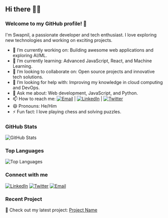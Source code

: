## Hi there 👋✨

### Welcome to my GitHub profile! 🎉

I'm Swapnil, a passionate developer and tech enthusiast. I love exploring new technologies and working on exciting projects. 

- 🔭 I’m currently working on: Building awesome web applications and exploring AI/ML.
- 🌱 I’m currently learning: Advanced JavaScript, React, and Machine Learning.
- 👯 I’m looking to collaborate on: Open source projects and innovative tech solutions.
- 🤔 I’m looking for help with: Improving my knowledge in cloud computing and DevOps.
- 💬 Ask me about: Web development, JavaScript, and Python.
- 📫 How to reach me: [![Email](https://img.shields.io/badge/Email-Contact-red?style=for-the-badge&logo=gmail&logoColor=white)](mailto:your-email@example.com) | [![LinkedIn](https://img.shields.io/badge/LinkedIn-Connect-blue?style=for-the-badge&logo=linkedin&logoColor=white)](https://www.linkedin.com/in/your-profile) | [![Twitter](https://img.shields.io/badge/Twitter-Follow-blue?style=for-the-badge&logo=twitter&logoColor=white)](https://twitter.com/your-profile)
- 😄 Pronouns: He/Him
- ⚡ Fun fact: I love playing chess and solving puzzles.

### GitHub Stats

![GitHub Stats](https://github-readme-stats.vercel.app/api?username=ItzSwapnil&show_icons=true&theme=radical)

### Top Languages

![Top Languages](https://github-readme-stats.vercel.app/api/top-langs/?username=ItzSwapnil&layout=compact&theme=radical)

### Connect with me

[![LinkedIn](https://img.shields.io/badge/LinkedIn-Connect-blue?style=for-the-badge&logo=linkedin&logoColor=white)](https://www.linkedin.com/in/your-profile)
[![Twitter](https://img.shields.io/badge/Twitter-Follow-blue?style=for-the-badge&logo=twitter&logoColor=white)](https://twitter.com/your-profile)
[![Email](https://img.shields.io/badge/Email-Contact-red?style=for-the-badge&logo=gmail&logoColor=white)](mailto:your-email@example.com)

### Recent Project

🚀 Check out my latest project: [Project Name](https://github.com/ItzSwapnil/ProjectName)
